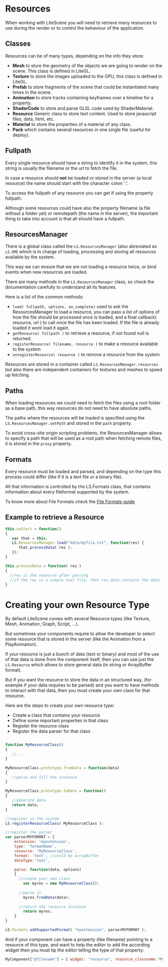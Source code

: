 # Resources #

When working with LiteScene you will need to retrieve many resources to use during the render or to control the behaviour of the application.

## Classes ##

Resources can be of many types, depending on the info they store:

- **Mesh** to store the geometry of the objects we are going to render on the scene. This class is defined in LiteGL.
- **Texture** to store the images uploaded to the GPU, this class is defined in LiteGL.
- **Prefab** to store fragments of the scene that could be instantiated many times in the scene.
- **Animation** to store tracks containing keyframes over a timeline for a property.
- **ShaderCode** to store and parse GLSL code used by ShaderMaterial.
- **Resource** Generic class to store text content. Used to store javascript files, data, html, etc.
- **Material** to store the properties of a material of any class.
- **Pack** which contains several resources in one single file (useful for deploy).

## Fullpath ##

Every single resource should have a string to identify it in the system, this string is usually the filename or the url to fetch the file.

In case a resource should **not** be loaded or stored in the server (a local resource) the name should start with the character colon ':'.

To access the fullpath of any resource you can get if using the property fullpath.

Although some resources could have also the property filename (a file without a folder yet) or remotepath (the name in the server), the important thing to take into account is that all should have a fullpath.


## ResourcesManager ##

There is a global class called the ```LS.ResourcesManager``` (also abreviated as ```LS.RM```) which is in charge of loading, processing and storing all resources available by the system.

This way we can ensure that we are not loading a resource twice, or bind events when new resources are loaded.

There are many methods in the ```LS.ResourcesManager``` class, so check the documentation carefully to understand all its features.

Here is a list of the common methods:

- ```load( fullpath, options, on_complete)``` used to ask the ResourcesManager to load a resource, you can pass a list of options of how the file should be processed once is loaded, and a final callback( resource, url ) to call once the file has been loaded. If the file is already loaded it wont load it again.
- ```getResource( fullpath )``` to retrieve a resource, if not found null is returned.
- ```registerResource( filename, resource )``` to make a resource available to the system
- ```unregisterResource( resource )``` to remove a resource from the system

Resources are stored in a container called ```LS.ResourcesManager.resources``` but also there are independent containers for textures and meshes to speed up fetching.

## Paths ##

When loading resources we could need to fetch the files using a root folder as a base path, this way resources do not need to have absolute paths.

The paths where the resources will be loaded is specified using the ```LS.ResourcesManager.setPath``` and stored in the ```path``` property.

To avoid cross-site origin scripting problems, the ResourcesManager allows to specify a path that will be used as a root path when fetching remote files, it is stored in the ```proxy``` property.

## Formats ##

Every resource must be loaded and parsed, and depending on the type this process could differ (like if it is a text file or a binary file).

All that information is controlled by the LS.Formats class, that contains information about every fileformat supported by the system.

To know more about File Formats check the [File Formats guide](fileformats.md)

## Example to retrieve a Resource

```js
this.onStart = function()
{
   var that = this;
   LS.ResourcesManager.load("data/myfile.txt", function(res) {
      that.processData( res );
   });
}

this.processData = function( res )
{
  //res is the resource after parsing
  //if the res is a simple text file, then res.data contains the data
}

```

# Creating your own Resource Type

By default LiteScene comes with several Resource types (like Texture, Mesh, Animation, Graph, Script, ...).

But sometimes your components require to allow the developer to select some resource that is stored in the server (like the Animation from a PlayAnimation).

If your resource is just a bunch of data (text or binary) and most of the use of that data is done from the component itself, then you can use just the ```LS.Resource``` which allows to store general data (in string or ArrayBuffer format).

But if you want the resource to store the data in an structured way, (for example if your data requires to be parsed) and you want to have methods to interact with that data, then you must create your own class for that resource.

Here are the steps to create your own resource type:

- Create a class that contains your resource
- Define some important properties in that class
- Register the resource class
- Register the data parser for that class

```js

function MyResourceClass()
{
   //...
}

MyResourceClass.prototype.fromData = function(data)
{
   //parse and fill the instance
}

MyResourceClass.prototype.toData = function()
{
   //generate data
   return data;
}

//register in the system
LS.registerResourceClass( MyResourceClass );

//register the parser
var parserMYFORMAT = {
	extension: 'myextension',
	type: 'formatName',
	resource: 'MyResourceClass',
	format: 'text', //could be arrayBuffer
	dataType:'text',

	parse: function(data, options)
	{
      //create your own class
		var myres = new MyResourceClass();
      
      //parse it
		myres.fromData(data);
      
      //return the resource instance
		return myres;
	}
}

LS.Formats.addSupportedFormat( "myextension", parserMYFORMAT );

```

And if your component can have a property (like filename) pointing to a resource of this type, and want to  help the editor to add the according widget then you must tip the editor telling the type of that property:

```js
MyComponent["@filename"] = { widget: "resource", resource_classname:"MyResourceClass" };
```


